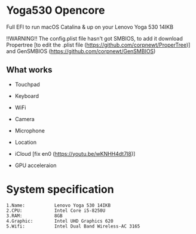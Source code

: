# Yoga530 Opencore
Full EFI to run macOS Catalina & up on your Lenovo Yoga 530 14IKB

!!WARNING!!
The config.plist file hasn't got SMBIOS, to add it download Propertree [to edit the .plist file (https://github.com/corpnewt/ProperTree)] and GenSMBIOS (https://github.com/corpnewt/GenSMBIOS)

## What works
- Touchpad

- Keyboard

- WiFi

- Camera

- Microphone

- Location

- iCloud [fix en0 (https://youtu.be/wKNHH4dt7I8)]

- GPU acceleraion

# System specification

    1.Name:           Lenovo Yoga 530 14IKB
    2.CPU:            Intel Core i5-8250U
    3.RAM:            8GB
    4.Graphic:        Intel UHD Graphics 620
    5.Wifi:           Intel Dual Band Wireless-AC 3165
    
